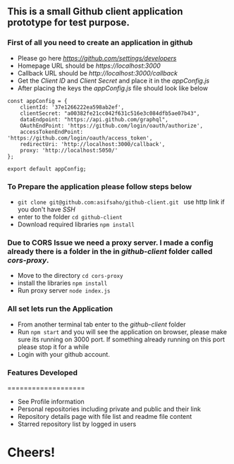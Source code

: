 ## This is a small Github client application prototype for test purpose. 

### First of all you need to create an application in github
- Please go here *https://github.com/settings/developers*
- Homepage URL should be *https://localhost:3000*
- Callback URL should be *http://localhost:3000/callback*
- Get the *Client ID* and *Client Secret* and place it in the *appConfig.js*
- After placing the keys the *appConfig.js* file should look like below

```
const appConfig = {
    clientId: '37e1266222ea598ab2ef',
    clientSecret: "a00382fe21cc042f631c516e3c084dfb5ae07b43",
    dataEndpoint: "https://api.github.com/graphql",
    OAuthEndPoint: 'https://github.com/login/oauth/authorize',
    accessTokenEndPoint: 'https://github.com/login/oauth/access_token',
    redirectUri: 'http://localhost:3000/callback',
    proxy: 'http://localhost:5050/'
};

export default appConfig;
```

### To Prepare the application please follow steps below
- ```git clone git@github.com:asifsaho/github-client.git ``` use http link if you don't have *SSH*
- enter to the folder ``cd github-client``
- Download required libraries ``npm install``

### Due to CORS Issue we need a proxy server. I made a config already there is a folder in the in *github-client* folder called *cors-proxy*.
- Move to the directory ``cd cors-proxy``
- install the libraries ``npm install``
- Run proxy server ``node index.js`` 


### All set lets run the Application
- From another terminal tab enter to the *github-client* folder
- Run ``npm start`` and you will see the application on browser, please make sure its running on 3000 port. If something already running on this port please stop it for a while
- Login with your github account.


### Features Developed
===================

- See Profile information
- Personal repositories including private and public and their link
- Repository details page with file list and readme file content
- Starred repository list by logged in users


# Cheers!
